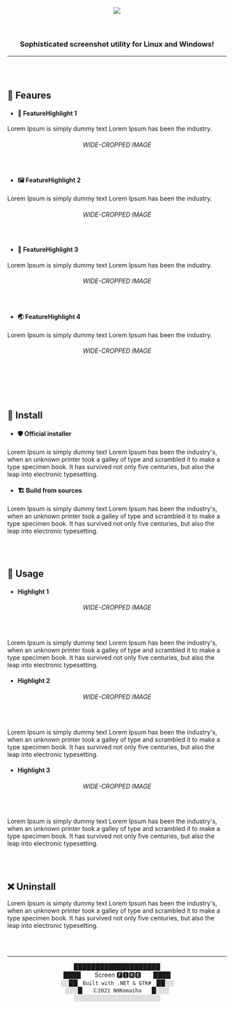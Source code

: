 ﻿<p align="center"><img src="https://i.imgur.com/bdJYB1i.png" /></p>

### ﻿<p align="center"><b>Sophisticated screenshot utility for Linux and Windows!</b></p>


---

<br/>
<br/>

## 🌟 Feaures

- #### 🎨 FeatureHighlight 1
Lorem Ipsum is simply dummy text  Lorem Ipsum has been the industry.

###### <p align="center">WIDE-CROPPED IMAGE</p><br/>


- #### 🖼 FeatureHighlight 2
Lorem Ipsum is simply dummy text  Lorem Ipsum has been the industry.

###### <p align="center">WIDE-CROPPED IMAGE</p><br/>


- #### 👑 FeatureHighlight 3
Lorem Ipsum is simply dummy text  Lorem Ipsum has been the industry.

###### <p align="center">WIDE-CROPPED IMAGE</p><br/>


- #### 🌏 FeatureHighlight 4
Lorem Ipsum is simply dummy text  Lorem Ipsum has been the industry.

###### <p align="center">WIDE-CROPPED IMAGE</p><br/>


<br/>
<br/>

## 🚀 Install

- #### 🛡 Official installer
Lorem Ipsum is simply dummy text  Lorem Ipsum has been the industry's, when an unknown printer took a galley of type and scrambled it to make a type specimen book. It has survived not only five centuries, but also the leap into electronic typesetting.

- #### 🏗 Build from sources
Lorem Ipsum is simply dummy text  Lorem Ipsum has been the industry's, when an unknown printer took a galley of type and scrambled it to make a type specimen book. It has survived not only five centuries, but also the leap into electronic typesetting.


<br/>
<br/>

## 🦾 Usage

- #### Highlight 1
###### <p align="center">WIDE-CROPPED IMAGE</p><br/>

Lorem Ipsum is simply dummy text  Lorem Ipsum has been the industry's, when an unknown printer took a galley of type and scrambled it to make a type specimen book. It has survived not only five centuries, but also the leap into electronic typesetting.


- #### Highlight 2
###### <p align="center">WIDE-CROPPED IMAGE</p><br/>

Lorem Ipsum is simply dummy text  Lorem Ipsum has been the industry's, when an unknown printer took a galley of type and scrambled it to make a type specimen book. It has survived not only five centuries, but also the leap into electronic typesetting.


- #### Highlight 3
###### <p align="center">WIDE-CROPPED IMAGE</p><br/>

Lorem Ipsum is simply dummy text  Lorem Ipsum has been the industry's, when an unknown printer took a galley of type and scrambled it to make a type specimen book. It has survived not only five centuries, but also the leap into electronic typesetting.


<br/>
<br/>

## ❌ Uninstall
Lorem Ipsum is simply dummy text  Lorem Ipsum has been the industry's, when an unknown printer took a galley of type and scrambled it to make a type specimen book. It has survived not only five centuries, but also the leap into electronic typesetting.

<br/>
<br/>

---

<p align="center">
████████████████████<br/>
████ 　　Screen 🅵🅸🆁🅴　　████<br/>
░░██<code>　Built with .NET & GTK#　</code>██░░<br/>
░░░█<code>　　Ⓒ2021 NHKomaiha　　</code>█░░░<br/>
░░░░░░░░░░░░░░░░░░░░
</p>
